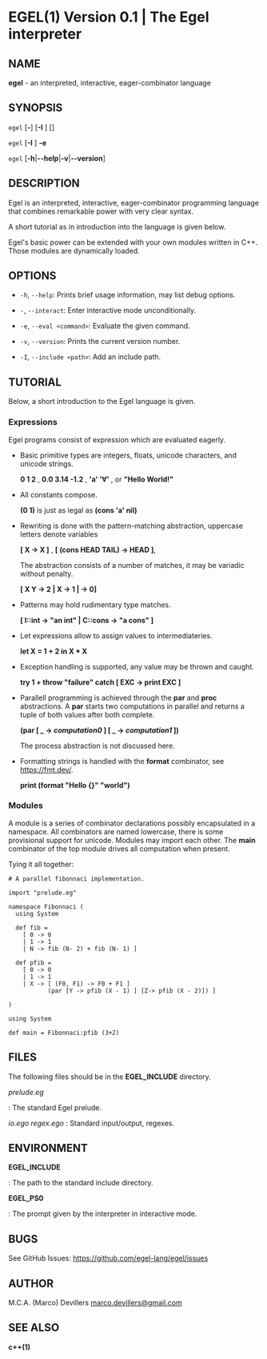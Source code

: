 EGEL(1) Version 0.1 | The Egel interpreter
==

## NAME

**egel** - an interpreted, interactive, eager-combinator language

## SYNOPSIS

`egel` \[**-**] \[**-I** <path>] \[<file>]

`egel` \[**-I** <path>] **-e** <command>

`egel` \[**-h**|**--help**|**-v**|**--version**]

## DESCRIPTION

Egel is an interpreted, interactive, eager-combinator  programming language that
combines remarkable power with very clear syntax.

A short tutorial as in introduction into the language is given below.

Egel's basic power can be extended with your own modules written in C++.
Those modules are dynamically loaded.

## OPTIONS

* `-h`, `--help`:
   Prints brief usage information, may list debug options.

* `-`, `--interact`:
   Enter interactive mode unconditionally.

* `-e`, `--eval <command>`:
   Evaluate the given command.

* `-v`, `--version`:
   Prints the current version number.

* `-I`, `--include <path>`:
   Add an include path.

## TUTORIAL

Below, a short introduction to the Egel language is given.

### Expressions

Egel programs consist of expression which are evaluated eagerly.

 * Basic primitive types are integers, floats, unicode characters, and unicode strings.

   **0 1 2** , **0.0 3.14 -1.2** , **'a' '∀'** , or **"Hello World!"**

 * All constants compose.

   **(0 1)** is just as legal as **(cons 'a' nil)**

 * Rewriting is done with the pattern-matching abstraction, uppercase letters denote variables 

   **\[ X -> X ]** , **\[ (cons HEAD TAIL) -> HEAD ]**,

   The abstraction consists of a number of matches, it may be variadic without penalty.

   **\[ X Y -> 2 | X -> 1 | -> 0]**

 * Patterns may hold rudimentary type matches.

   **\[ I::int -> "an int" | C::cons -> "a cons" ]**

 * Let expressions allow to assign values to intermediateries.

   **let X = 1 + 2 in X * X**

 * Exception handling is supported, any value may be thrown and caught.

   **try 1 + throw "failure" catch \[ EXC -> print EXC ]**

 * Parallell programming is achieved  through the **par** and **proc** abstractions.
   A **par** starts two computations in parallel and returns a tuple of both values after both complete.

   **(par \[ _ -> _computation0_ ] \[ _ -> _computation1_ ])** 

   The process abstraction is not discussed here.
 * Formatting strings is handled with the **format** combinator, see <https://fmt.dev/>.

   **print (format "Hello {}" "world")**

### Modules

A module is a series of combinator declarations possibly encapsulated in a namespace.
All combinators are named lowercase, there is some provisional support for unicode.
Modules may import each other. The **main** combinator of the top module drives
all computation when present.

Tying it all together:

```
# A parallel fibonnaci implementation.

import "prelude.eg"

namespace Fibonnaci (
  using System

  def fib =
    [ 0 -> 0
    | 1 -> 1
    | N -> fib (N- 2) + fib (N- 1) ]

  def pfib = 
    [ 0 -> 0 
    | 1 -> 1 
    | X -> [ (F0, F1) -> F0 + F1 ]
           (par [Y -> pfib (X - 1) ] [Z-> pfib (X - 2)]) ]

)

using System

def main = Fibonnaci:pfib (3+2)
```
## FILES

The following files should be in the **EGEL_INCLUDE** directory.

*prelude.eg*

:   The standard Egel prelude.

*io.ego* *regex.ego*
:   Standard input/output, regexes.

## ENVIRONMENT

**EGEL_INCLUDE**

:   The path to the standard include directory.

**EGEL_PS0**

:   The prompt given by the interpreter in interactive mode.

## BUGS

See GitHub Issues: <https://github.com/egel-lang/egel/issues>

## AUTHOR

M.C.A. (Marco) Devillers <marco.devillers@gmail.com>

## SEE ALSO

**c++(1)**
